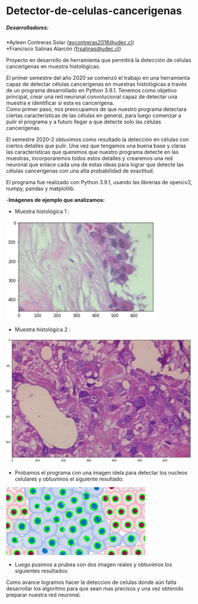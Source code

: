 # Detector-de-celulas-cancerigenas
##### Desarrolladores: 

*Ayleen Contreras Solar  (<aycontreras2016@udec.cl>)         
*Francisco Salinas Alarcón (<frsalinas@udec.cl>)
      
Proyecto en desarrollo de herramienta que permitirá la detección de células cancerígenas en muestra histológicas.


El primer semestre del año 2020 se comenzó el trabajo en una herramienta capaz de detectar células cancerígenas en muestras histológicas a través de un programa desarrollado en Python 3.9.1.
Tenemos como objetivo principal, crear una red neuronal convolucional capaz de detectar una muestra e identificar si esta es cancerígena.  
Como primer paso, nos preocupamos de que nuestro programa detectara ciertas características de las células en general, para luego comenzar a pulir el programa y a futuro llegar a que detecte solo las células cancerígenas. 

El semestre 2020-2 obtuvimos como resultado la detección en células con ciertos detalles que pulir. Una vez que tengamos una buena base y claras las características que queremos que nuestro programa detecte en las muestras, incorporaremos todos estos detalles y crearemos una red neuronal que enlace cada una de estas ideas para lograr que detecte las células cancerígenas con una alta probabilidad de exactitud.


El programa  fue realizado con Python 3.9.1, usando las librerias de opencv2, numpy, pandas y matplotlib.

-**Imágenes de ejemplo que analizamos:**


- Muestra histológica 1 :


![](img_/Ejemplo1.PNG)


- Muestra histológica 2 :


![](img_/Ejemplo2.PNG)


- Probamos el programa con una imagen idela para detectar los nucleos celulares y obtuvimos el siguiente resultado:

![](img_/Ejemploideal.PNG)

- Luego pusimos a prubea con  dos imagen reales y obtuvimos los siguientes resultados:

[](img_/Ejemplodetec2.PNG)

[](img_/Ejemplodetec.PNG)

Como avance logramos hacer la deteccion de celulas donde aún falta desarrollar los algoritmo para que sean mas precisos y una vez obtenido preparar nuestra red neuronal.

